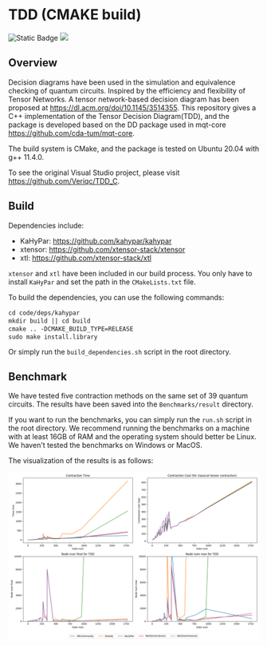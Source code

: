 # TDD (CMAKE build)

<div align='left'>
    <img src="https://img.shields.io/badge/License-MIT%20License-purple" alt="Static Badge" />
    <img src="https://github.com/Jason-Fu-git/TDD_CMAKE/actions/workflows/tdd_ci.yml/badge.svg"/>
</div>

## Overview

Decision diagrams have been used in the simulation and equivalence checking of quantum circuits. Inspired by the efficiency and flexibility of Tensor Networks. 
A tensor network-based decision diagram has been proposed at https://dl.acm.org/doi/10.1145/3514355. 
This repository gives a C++ implementation of the Tensor Decision Diagram(TDD), 
and the package is developed based on the DD package used in mqt-core https://github.com/cda-tum/mqt-core.

The build system is CMake, and the package is tested on Ubuntu 20.04 with g++ 11.4.0. 

To see the original Visual Studio project, please visit https://github.com/Veriqc/TDD_C.


## Build

Dependencies include:

- KaHyPar: https://github.com/kahypar/kahypar
- xtensor: https://github.com/xtensor-stack/xtensor
- xtl: https://github.com/xtensor-stack/xtl

`xtensor` and `xtl` have been included in our build process. You only have to install `KaHyPar` 
and set the path in the `CMakeLists.txt` file.

To build the dependencies, you can use the following commands:

```shell
cd code/deps/kahypar
mkdir build || cd build
cmake .. -DCMAKE_BUILD_TYPE=RELEASE
sudo make install.library
```

Or simply run the `build_dependencies.sh` script in the root directory.


## Benchmark

We have tested five contraction methods on the same set of 39 quantum circuits. The results have
been saved into the `Benchmarks/result` directory.

If you want to run the benchmarks, you can simply run the `run.sh` script in the root directory. 
We recommend running the benchmarks on a machine with at least 16GB of RAM and the operating system 
should better be Linux. We haven't tested the benchmarks on Windows or MacOS.

The visualization of the results is as follows:

![benchmark](Benchmarks/result/CombinedPlot.png)

